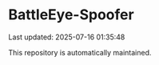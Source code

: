 # BattleEye-Spoofer

Last updated: 2025-07-16 01:35:48

This repository is automatically maintained.
